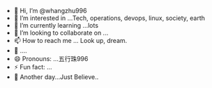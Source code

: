 - 👋 Hi, I’m @whangzhu996
- 👀 I’m interested in ...Tech, operations, devops, linux, society, earth
- 🌱 I’m currently learning ...lots
- 💞️ I’m looking to collaborate on ...
- 📫 How to reach me ... Look up, dream.
- 👀 ....
- 😄 Pronouns: ...五行珠996
- ⚡ Fun fact: ...
- 🌊 Another day...Just Believe..

<!---
whangzhu996/whangzhu996 is a ✨ special ✨ repository because its `README.md` (this file) appears on your GitHub profile.
You can click the Preview link to take a look at your changes.
--->
